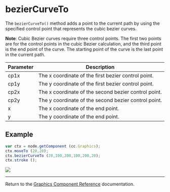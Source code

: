 # bezierCurveTo

The `bezierCurveTo()` method adds a point to the current path by using the specified control point that represents the cubic bezier curves.

**Note**: Cubic Bezier curves require three control points. The first two points are for the control points in the cubic Bezier calculation, and the third point is the end point of the curve. The starting point of the curve is the last point in the current path.

| Parameter | Description |
| -------------- | ----------- |
| cp1x | The x coordinate of the first bezier control point. |
| cp1y | The y coordinate of the first bezier control point. |
| cp2x | The x coordinate of the second bezier control point. |
| cp2y | The y coordinate of the second bezier control point. |
| x | The x coordinate of the end point. |
| y | The y coordinate of the end point. |

## Example

```javascript
var ctx = node.getComponent (cc.Graphics);
ctx.moveTo (20,20);
ctx.bezierCurveTo (20,100,200,100,200,20);
ctx.stroke ();
```

<a href="graphics/bezierCurveTo.png"><img src = "graphics/bezierCurveTo.png"></a>

<Hr>

Return to the [Graphics Component Reference](../../components/graphics.md) documentation.
